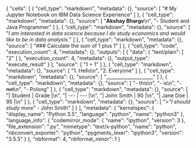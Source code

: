 {
 "cells": [
  {
   "cell_type": "markdown",
   "metadata": {},
   "source": [
    "# My Jupyter Notebook on IBM Data Science Experience"
   ]
  },
  {
   "cell_type": "markdown",
   "metadata": {},
   "source": [
    "__Akshay Bhargv__\n",
    "- Student and Java Programmer"
   ]
  },
  {
   "cell_type": "markdown",
   "metadata": {},
   "source": [
    "*I am interested in data science because I do study economics and would like to be in data analysis.*"
   ]
  },
  {
   "cell_type": "markdown",
   "metadata": {},
   "source": [
    "### Calculate the sum of 1 plus 1"
   ]
  },
  {
   "cell_type": "code",
   "execution_count": 4,
   "metadata": {},
   "outputs": [
    {
     "data": {
      "text/plain": [
       "2"
      ]
     },
     "execution_count": 4,
     "metadata": {},
     "output_type": "execute_result"
    }
   ],
   "source": [
    "1 + 1"
   ]
  },
  {
   "cell_type": "markdown",
   "metadata": {},
   "source": [
    "1. Hello\n",
    "2. Everyone"
   ]
  },
  {
   "cell_type": "markdown",
   "metadata": {},
   "source": [
    "____________________"
   ]
  },
  {
   "cell_type": "markdown",
   "metadata": {},
   "source": [
    "- this\n",
    "- is\n",
    "- ~~not~~\n",
    "- Polong"
   ]
  },
  {
   "cell_type": "markdown",
   "metadata": {},
   "source": [
    "| Student | Grade |\n",
    "| ---   | ---  |\n",
    "| John Smith | 90 |\n",
    "| Jane Doe | 95 |\n"
   ]
  },
  {
   "cell_type": "markdown",
   "metadata": {},
   "source": [
    ">*\"I should study more\"*  - John Smith"
   ]
  }
 ],
 "metadata": {
  "kernelspec": {
   "display_name": "Python 3.5",
   "language": "python",
   "name": "python3"
  },
  "language_info": {
   "codemirror_mode": {
    "name": "ipython",
    "version": 3
   },
   "file_extension": ".py",
   "mimetype": "text/x-python",
   "name": "python",
   "nbconvert_exporter": "python",
   "pygments_lexer": "ipython3",
   "version": "3.5.5"
  }
 },
 "nbformat": 4,
 "nbformat_minor": 1
}
